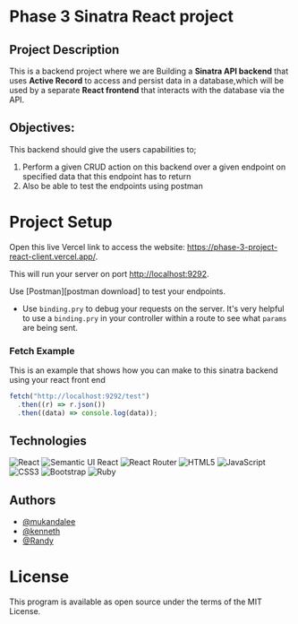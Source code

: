 # Phase 3 Sinatra React project

## Project Description

This is a backend project where we are Building a **Sinatra API backend** that uses **Active Record** to access and persist data in a database,which will be used by a separate **React frontend** that interacts with the database via the API.

## Objectives:

This backend should give the users capabilities to;

1. Perform a given CRUD action on this backend over a given endpoint on specified data that this endpoint has to return
2. Also be able to test the endpoints using postman

# Project Setup

Open this live Vercel link to access the website: https://phase-3-project-react-client.vercel.app/.

This will run your server on port
[http://localhost:9292](http://localhost:9292).

Use [Postman][postman download] to test your endpoints.

- Use `binding.pry` to debug your requests on the server. It's very helpful to use a
  `binding.pry` in your controller within a route to see what `params` are being
  sent.

### Fetch Example

This is an example that shows how you can make to this sinatra backend using your react front end

```js
fetch("http://localhost:9292/test")
  .then((r) => r.json())
  .then((data) => console.log(data));  
```

## Technologies
![React](https://img.shields.io/badge/react-%2320232a.svg?style=for-the-badge&logo=react&logoColor=%2361DAFB)
![Semantic UI React](https://img.shields.io/badge/Semantic%20UI%20React-%2335BDB2.svg?style=for-the-badge&logo=SemanticUIReact&logoColor=white)
![React Router](https://img.shields.io/badge/React_Router-CA4245?style=for-the-badge&logo=react-router&logoColor=white)
![HTML5](https://img.shields.io/badge/html5-%23E34F26.svg?style=for-the-badge&logo=html5&logoColor=white)
![JavaScript](https://img.shields.io/badge/javascript-%23323330.svg?style=for-the-badge&logo=javascript&logoColor=%23F7DF1E)
![CSS3](https://img.shields.io/badge/css3-%231572B6.svg?style=for-the-badge&logo=css3&logoColor=white)
![Bootstrap](https://img.shields.io/badge/bootstrap-%23563D7C.svg?style=for-the-badge&logo=bootstrap&logoColor=white)
![Ruby](https://img.shields.io/badge/ruby-%23CC342D.svg?style=for-the-badge&logo=ruby&logoColor=white)

## Authors

- [@mukandalee](https://github.com/mukandalee)
- [@kenneth](https://github.com/kenneth732)
- [@Randy](https://www.github.com/randy-04)

# License

This program is available as open source under the terms of the MIT License.
